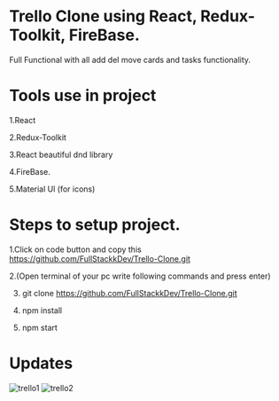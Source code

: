 # Trello Clone using React, Redux-Toolkit, FireBase.

Full Functional with all add del move cards and tasks functionality.

# Tools use in project

1.React

2.Redux-Toolkit

3.React beautiful dnd library

4.FireBase.

5.Material Ul (for icons)

# Steps to setup project.

1.Click on code button and copy this https://github.com/FullStackkDev/Trello-Clone.git

2.(Open terminal of your pc write following commands and press enter)

3. git clone https://github.com/FullStackkDev/Trello-Clone.git
 
4. npm install
 
5. npm start
# Updates
![trello1](https://user-images.githubusercontent.com/121855785/229724125-a37af988-ce3e-419c-8758-e5c22f227d97.png)
![trello2](https://user-images.githubusercontent.com/121855785/229724146-b46f767b-821d-4e66-bc0f-be6e38144b3b.png)
